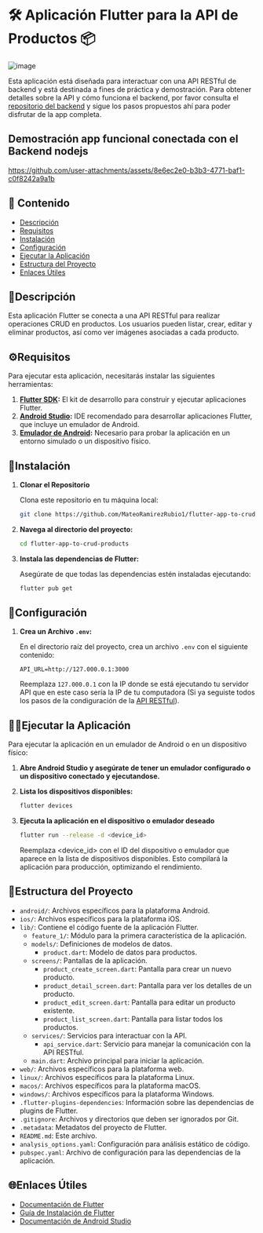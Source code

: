 # 🛠️ Aplicación Flutter para la API de Productos 📦

![image](https://github.com/user-attachments/assets/af6ab023-a072-47fa-8e20-5c5bf3c9c5ee)

Esta aplicación está diseñada para interactuar con una API RESTful de backend y está destinada a fines de práctica y demostración. Para obtener detalles sobre la API y cómo funciona el backend, por favor consulta el [repositorio del backend](https://github.com/MateoRamirezRubio1/back_crud_products) y sigue los pasos propuestos ahí para poder disfrutar de la app completa.

## Demostración app funcional conectada con el Backend nodejs
https://github.com/user-attachments/assets/8e6ec2e0-b3b3-4771-baf1-c0f8242a9a1b

## 📝 Contenido

- [Descripción](#descripción)
- [Requisitos](#requisitos)
- [Instalación](#instalación)
- [Configuración](#configuración)
- [Ejecutar la Aplicación](#ejecutar-la-aplicación)
- [Estructura del Proyecto](#estructura-del-proyecto)
- [Enlaces Útiles](#enlaces-útiles)

## 🎯Descripción

Esta aplicación Flutter se conecta a una API RESTful para realizar operaciones CRUD en productos. Los usuarios pueden listar, crear, editar y eliminar productos, así como ver imágenes asociadas a cada producto.

## ⚙Requisitos

Para ejecutar esta aplicación, necesitarás instalar las siguientes herramientas:

1. **[Flutter SDK](https://flutter.dev/docs/get-started/install):** El kit de desarrollo para construir y ejecutar aplicaciones Flutter.
2. **[Android Studio](https://developer.android.com/studio):** IDE recomendado para desarrollar aplicaciones Flutter, que incluye un emulador de Android.
3. **[Emulador de Android](https://developer.android.com/studio/run/emulator):** Necesario para probar la aplicación en un entorno simulado o un dispositivo físico.

## 🚀Instalación

1. **Clonar el Repositorio**

   Clona este repositorio en tu máquina local:

   ```bash
   git clone https://github.com/MateoRamirezRubio1/flutter-app-to-crud-products.git
   ```

2. **Navega al directorio del proyecto:**

   ```bash
   cd flutter-app-to-crud-products
   ```

3. **Instala las dependencias de Flutter:**

   Asegúrate de que todas las dependencias estén instaladas ejecutando:

    ```bash
   flutter pub get
    ```

## 🔧Configuración

1. **Crea un Archivo `.env`:**

   En el directorio raíz del proyecto, crea un archivo `.env` con el siguiente contenido:

    ```plaintext
    API_URL=http://127.000.0.1:3000
    ```

   Reemplaza `127.000.0.1` con la IP donde se está ejecutando tu servidor API que en este caso sería la IP de tu computadora (Si ya seguiste todos los pasos de la condiguración de la [API RESTful](https://github.com/MateoRamirezRubio1/back_crud_products)).

## 🏃‍♂Ejecutar la Aplicación

Para ejecutar la aplicación en un emulador de Android o en un dispositivo físico:

1. **Abre Android Studio y asegúrate de tener un emulador configurado o un dispositivo conectado y ejecutandose.**

2. **Lista los dispositivos disponibles:**

    ```bash
   flutter devices
    ```

3. **Ejecuta la aplicación en el dispositivo o emulador deseado**

    ```bash
   flutter run --release -d <device_id>
    ```

   Reemplaza <device_id> con el ID del dispositivo o emulador que aparece en la lista de dispositivos disponibles.
   Esto compilará la aplicación para producción, optimizando el rendimiento.

## 📂Estructura del Proyecto

- `android/`: Archivos específicos para la plataforma Android.
- `ios/`: Archivos específicos para la plataforma iOS.
- `lib/`: Contiene el código fuente de la aplicación Flutter.
  - `feature_1/`: Módulo para la primera característica de la aplicación.
  - `models/`: Definiciones de modelos de datos.
    - `product.dart`: Modelo de datos para productos.
  - `screens/`: Pantallas de la aplicación.
    - `product_create_screen.dart`: Pantalla para crear un nuevo producto.
    - `product_detail_screen.dart`: Pantalla para ver los detalles de un producto.
    - `product_edit_screen.dart`: Pantalla para editar un producto existente.
    - `product_list_screen.dart`: Pantalla para listar todos los productos.
  - `services/`: Servicios para interactuar con la API.
    - `api_service.dart`: Servicio para manejar la comunicación con la API RESTful.
  - `main.dart`: Archivo principal para iniciar la aplicación.
- `web/`: Archivos específicos para la plataforma web.
- `linux/`: Archivos específicos para la plataforma Linux.
- `macos/`: Archivos específicos para la plataforma macOS.
- `windows/`: Archivos específicos para la plataforma Windows.
- `.flutter-plugins-dependencies`: Información sobre las dependencias de plugins de Flutter.
- `.gitignore`: Archivos y directorios que deben ser ignorados por Git.
- `.metadata`: Metadatos del proyecto de Flutter.
- `README.md`: Este archivo.
- `analysis_options.yaml`: Configuración para análisis estático de código.
- `pubspec.yaml`: Archivo de configuración para las dependencias de la aplicación.

## 🌐Enlaces Útiles

- [Documentación de Flutter](https://flutter.dev/docs)
- [Guía de Instalación de Flutter](https://flutter.dev/docs/get-started/install)
- [Documentación de Android Studio](https://developer.android.com/studio/intro)

